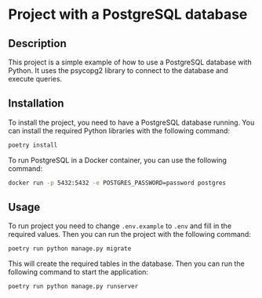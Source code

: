 # Project with a PostgreSQL database

## Description
This project is a simple example of how to use a PostgreSQL database with Python. It uses the psycopg2 library to connect to the database and execute queries.

## Installation
To install the project, you need to have a PostgreSQL database running. You can install the required Python libraries with the following command:
```bash
poetry install
```
To run PostgreSQL in a Docker container, you can use the following command:
```bash
docker run -p 5432:5432 -e POSTGRES_PASSWORD=password postgres
```

## Usage
To run project you need to change `.env.example` to `.env` and fill in the required values. Then you can run the project with the following command:
```bash
poetry run python manage.py migrate
```
This will create the required tables in the database. Then you can run the following command to start the application:
```bash
poetry run python manage.py runserver
```